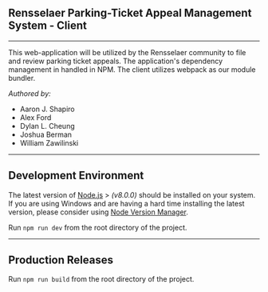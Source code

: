 ## Rensselaer Parking-Ticket Appeal Management System - Client ##
-------------

This web-application will be utilized by the Rensselaer community to file and review parking ticket appeals. The application's dependency management in handled in NPM. The client utilizes webpack as our module bundler.

_Authored by:_
 - Aaron J. Shapiro
 - Alex Ford
 - Dylan L. Cheung
 - Joshua Berman
 - William Zawilinski
 
----------

Development Environment
-------------

The latest version of [Node.js](https://nodejs.org/en/) > _(v8.0.0)_ should be installed on your system. If you are using Windows and are having a hard time installing the latest version, please consider using [Node Version Manager](https://github.com/creationix/nvm).

Run `npm run dev` from the root directory of the project.

----------

Production Releases
-------------

 Run `npm run build` from the root directory of the project.
